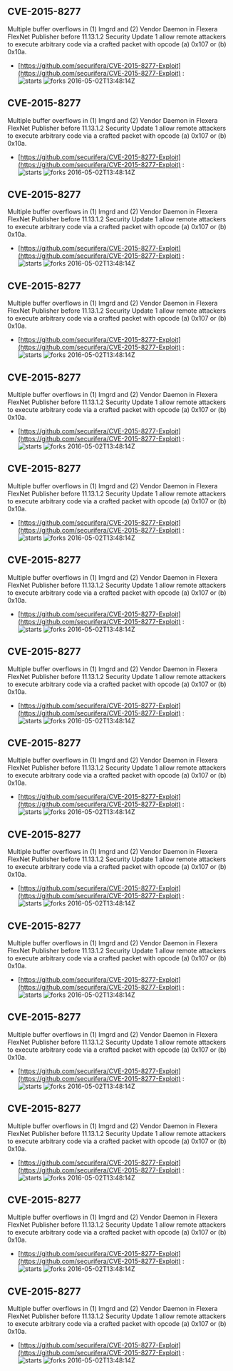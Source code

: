 ## CVE-2015-8277
 Multiple buffer overflows in (1) lmgrd and (2) Vendor Daemon in Flexera FlexNet Publisher before 11.13.1.2 Security Update 1 allow remote attackers to execute arbitrary code via a crafted packet with opcode (a) 0x107 or (b) 0x10a.

- [https://github.com/securifera/CVE-2015-8277-Exploit](https://github.com/securifera/CVE-2015-8277-Exploit) :  
![starts](https://img.shields.io/github/stars/securifera/CVE-2015-8277-Exploit.svg) 
![forks](https://img.shields.io/github/forks/securifera/CVE-2015-8277-Exploit.svg) 
2016-05-02T13:48:14Z

## CVE-2015-8277
 Multiple buffer overflows in (1) lmgrd and (2) Vendor Daemon in Flexera FlexNet Publisher before 11.13.1.2 Security Update 1 allow remote attackers to execute arbitrary code via a crafted packet with opcode (a) 0x107 or (b) 0x10a.

- [https://github.com/securifera/CVE-2015-8277-Exploit](https://github.com/securifera/CVE-2015-8277-Exploit) :  
![starts](https://img.shields.io/github/stars/securifera/CVE-2015-8277-Exploit.svg) 
![forks](https://img.shields.io/github/forks/securifera/CVE-2015-8277-Exploit.svg) 
2016-05-02T13:48:14Z

## CVE-2015-8277
 Multiple buffer overflows in (1) lmgrd and (2) Vendor Daemon in Flexera FlexNet Publisher before 11.13.1.2 Security Update 1 allow remote attackers to execute arbitrary code via a crafted packet with opcode (a) 0x107 or (b) 0x10a.

- [https://github.com/securifera/CVE-2015-8277-Exploit](https://github.com/securifera/CVE-2015-8277-Exploit) :  
![starts](https://img.shields.io/github/stars/securifera/CVE-2015-8277-Exploit.svg) 
![forks](https://img.shields.io/github/forks/securifera/CVE-2015-8277-Exploit.svg) 
2016-05-02T13:48:14Z

## CVE-2015-8277
 Multiple buffer overflows in (1) lmgrd and (2) Vendor Daemon in Flexera FlexNet Publisher before 11.13.1.2 Security Update 1 allow remote attackers to execute arbitrary code via a crafted packet with opcode (a) 0x107 or (b) 0x10a.

- [https://github.com/securifera/CVE-2015-8277-Exploit](https://github.com/securifera/CVE-2015-8277-Exploit) :  
![starts](https://img.shields.io/github/stars/securifera/CVE-2015-8277-Exploit.svg) 
![forks](https://img.shields.io/github/forks/securifera/CVE-2015-8277-Exploit.svg) 
2016-05-02T13:48:14Z

## CVE-2015-8277
 Multiple buffer overflows in (1) lmgrd and (2) Vendor Daemon in Flexera FlexNet Publisher before 11.13.1.2 Security Update 1 allow remote attackers to execute arbitrary code via a crafted packet with opcode (a) 0x107 or (b) 0x10a.

- [https://github.com/securifera/CVE-2015-8277-Exploit](https://github.com/securifera/CVE-2015-8277-Exploit) :  
![starts](https://img.shields.io/github/stars/securifera/CVE-2015-8277-Exploit.svg) 
![forks](https://img.shields.io/github/forks/securifera/CVE-2015-8277-Exploit.svg) 
2016-05-02T13:48:14Z

## CVE-2015-8277
 Multiple buffer overflows in (1) lmgrd and (2) Vendor Daemon in Flexera FlexNet Publisher before 11.13.1.2 Security Update 1 allow remote attackers to execute arbitrary code via a crafted packet with opcode (a) 0x107 or (b) 0x10a.

- [https://github.com/securifera/CVE-2015-8277-Exploit](https://github.com/securifera/CVE-2015-8277-Exploit) :  
![starts](https://img.shields.io/github/stars/securifera/CVE-2015-8277-Exploit.svg) 
![forks](https://img.shields.io/github/forks/securifera/CVE-2015-8277-Exploit.svg) 
2016-05-02T13:48:14Z

## CVE-2015-8277
 Multiple buffer overflows in (1) lmgrd and (2) Vendor Daemon in Flexera FlexNet Publisher before 11.13.1.2 Security Update 1 allow remote attackers to execute arbitrary code via a crafted packet with opcode (a) 0x107 or (b) 0x10a.

- [https://github.com/securifera/CVE-2015-8277-Exploit](https://github.com/securifera/CVE-2015-8277-Exploit) :  
![starts](https://img.shields.io/github/stars/securifera/CVE-2015-8277-Exploit.svg) 
![forks](https://img.shields.io/github/forks/securifera/CVE-2015-8277-Exploit.svg) 
2016-05-02T13:48:14Z

## CVE-2015-8277
 Multiple buffer overflows in (1) lmgrd and (2) Vendor Daemon in Flexera FlexNet Publisher before 11.13.1.2 Security Update 1 allow remote attackers to execute arbitrary code via a crafted packet with opcode (a) 0x107 or (b) 0x10a.

- [https://github.com/securifera/CVE-2015-8277-Exploit](https://github.com/securifera/CVE-2015-8277-Exploit) :  
![starts](https://img.shields.io/github/stars/securifera/CVE-2015-8277-Exploit.svg) 
![forks](https://img.shields.io/github/forks/securifera/CVE-2015-8277-Exploit.svg) 
2016-05-02T13:48:14Z

## CVE-2015-8277
 Multiple buffer overflows in (1) lmgrd and (2) Vendor Daemon in Flexera FlexNet Publisher before 11.13.1.2 Security Update 1 allow remote attackers to execute arbitrary code via a crafted packet with opcode (a) 0x107 or (b) 0x10a.

- [https://github.com/securifera/CVE-2015-8277-Exploit](https://github.com/securifera/CVE-2015-8277-Exploit) :  
![starts](https://img.shields.io/github/stars/securifera/CVE-2015-8277-Exploit.svg) 
![forks](https://img.shields.io/github/forks/securifera/CVE-2015-8277-Exploit.svg) 
2016-05-02T13:48:14Z

## CVE-2015-8277
 Multiple buffer overflows in (1) lmgrd and (2) Vendor Daemon in Flexera FlexNet Publisher before 11.13.1.2 Security Update 1 allow remote attackers to execute arbitrary code via a crafted packet with opcode (a) 0x107 or (b) 0x10a.

- [https://github.com/securifera/CVE-2015-8277-Exploit](https://github.com/securifera/CVE-2015-8277-Exploit) :  
![starts](https://img.shields.io/github/stars/securifera/CVE-2015-8277-Exploit.svg) 
![forks](https://img.shields.io/github/forks/securifera/CVE-2015-8277-Exploit.svg) 
2016-05-02T13:48:14Z

## CVE-2015-8277
 Multiple buffer overflows in (1) lmgrd and (2) Vendor Daemon in Flexera FlexNet Publisher before 11.13.1.2 Security Update 1 allow remote attackers to execute arbitrary code via a crafted packet with opcode (a) 0x107 or (b) 0x10a.

- [https://github.com/securifera/CVE-2015-8277-Exploit](https://github.com/securifera/CVE-2015-8277-Exploit) :  
![starts](https://img.shields.io/github/stars/securifera/CVE-2015-8277-Exploit.svg) 
![forks](https://img.shields.io/github/forks/securifera/CVE-2015-8277-Exploit.svg) 
2016-05-02T13:48:14Z

## CVE-2015-8277
 Multiple buffer overflows in (1) lmgrd and (2) Vendor Daemon in Flexera FlexNet Publisher before 11.13.1.2 Security Update 1 allow remote attackers to execute arbitrary code via a crafted packet with opcode (a) 0x107 or (b) 0x10a.

- [https://github.com/securifera/CVE-2015-8277-Exploit](https://github.com/securifera/CVE-2015-8277-Exploit) :  
![starts](https://img.shields.io/github/stars/securifera/CVE-2015-8277-Exploit.svg) 
![forks](https://img.shields.io/github/forks/securifera/CVE-2015-8277-Exploit.svg) 
2016-05-02T13:48:14Z

## CVE-2015-8277
 Multiple buffer overflows in (1) lmgrd and (2) Vendor Daemon in Flexera FlexNet Publisher before 11.13.1.2 Security Update 1 allow remote attackers to execute arbitrary code via a crafted packet with opcode (a) 0x107 or (b) 0x10a.

- [https://github.com/securifera/CVE-2015-8277-Exploit](https://github.com/securifera/CVE-2015-8277-Exploit) :  
![starts](https://img.shields.io/github/stars/securifera/CVE-2015-8277-Exploit.svg) 
![forks](https://img.shields.io/github/forks/securifera/CVE-2015-8277-Exploit.svg) 
2016-05-02T13:48:14Z

## CVE-2015-8277
 Multiple buffer overflows in (1) lmgrd and (2) Vendor Daemon in Flexera FlexNet Publisher before 11.13.1.2 Security Update 1 allow remote attackers to execute arbitrary code via a crafted packet with opcode (a) 0x107 or (b) 0x10a.

- [https://github.com/securifera/CVE-2015-8277-Exploit](https://github.com/securifera/CVE-2015-8277-Exploit) :  
![starts](https://img.shields.io/github/stars/securifera/CVE-2015-8277-Exploit.svg) 
![forks](https://img.shields.io/github/forks/securifera/CVE-2015-8277-Exploit.svg) 
2016-05-02T13:48:14Z

## CVE-2015-8277
 Multiple buffer overflows in (1) lmgrd and (2) Vendor Daemon in Flexera FlexNet Publisher before 11.13.1.2 Security Update 1 allow remote attackers to execute arbitrary code via a crafted packet with opcode (a) 0x107 or (b) 0x10a.

- [https://github.com/securifera/CVE-2015-8277-Exploit](https://github.com/securifera/CVE-2015-8277-Exploit) :  
![starts](https://img.shields.io/github/stars/securifera/CVE-2015-8277-Exploit.svg) 
![forks](https://img.shields.io/github/forks/securifera/CVE-2015-8277-Exploit.svg) 
2016-05-02T13:48:14Z


